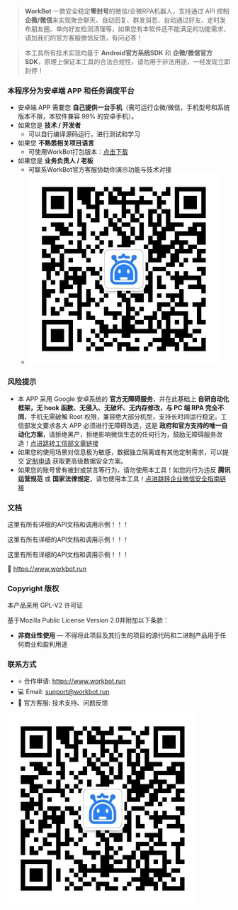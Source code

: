 > **WorkBot** 一款安全稳定**零封号**的微信/企微RPA机器人，支持通过 API 控制**企微/微信**来实现聚合聊天、自动回复、群发消息、自动通过好友、定时发布朋友圈、单向好友检测清理等，如果您有本软件还不能满足的功能需求，请加我们的官方客服微信反馈，有问必答！

> 本工具所有技术实现均基于 **Android官方系统SDK** 和 **企微/微信官方SDK**，原理上保证本工具的合法合规性，请勿用于非法用途，一经发现立即封停！

### 本程序分为安卓端 APP 和任务调度平台

- 安卓端 APP 需要您 **自己提供一台手机**（需可运行企微/微信，手机型号和系统版本不限，本软件兼容 99% 的安卓手机）。
- 如果您是 **技术 / 开发者**
    - 可以自行编译源码运行，进行测试和学习
- 如果您 **不熟悉相关项目语言**
    - 可使用WorkBot打包版本：[点击下载](https://pan.quark.cn/s/e03b350fee3e)
- 如果您是 **业务负责人 / 老板**
    - 可联系WorkBot官方客服协助你演示功能与技术对接
    - ![联系我们](./images/contact_us.png)

### 风险提示

- 本 APP 采用 Google 安卓系统的 **官方无障碍服务**，并在此基础上 **自研自动化框架，无 hook 函数、无侵入、无破坏、无内存修改，与 PC 端 RPA 完全不同**，手机无需破解 Root 权限，兼容绝大部分机型，支持长时间运行稳定。工信部发文要求各大 APP 必须进行无障碍改造，这是 **政府和官方支持的唯一自动化方案**，请拒绝黑产，拒绝影响微信生态的任何行为，鼓励无障碍服务改造！[点进跳转工信部文章链接](https://www.cnii.com.cn/zcjd/202012/t20201228_243049.html)
- 如果您的使用场景对信息极为敏感，数据独立隔离或有其他定制需求，可以提交 [定制申请](https://workbot.run) 获取更高级数据安全方案。
- 如果您的账号曾有被封或禁言等行为，请勿使用本工具！如您的行为违反 **腾讯运营规范** 或 **国家法律规定**，请勿使用本工具！[点进跳转企业微信安全指南链接](https://open.work.weixin.qq.com/help2/pc/cat?person_id=1&is_tencent=&doc_id=14664)

### 文档

这里有所有详细的API文档和调用示例！！！

这里有所有详细的API文档和调用示例！！！

这里有所有详细的API文档和调用示例！！！

📝 https://www.workbot.run

### Copyright 版权

本产品采用 GPL-V2 许可证

基于Mozilla Public License Version 2.0并附加以下条款：
- **非商业性使用** — 不得将此项目及其衍生的项目的源代码和二进制产品用于任何商业和盈利用途

### 联系方式

- ⭐️ 合作申请: https://www.workbot.run
- 💻 Email: support@workbot.run
- 🤗 官方客服: 技术支持、问题反馈

![联系我们](./images/contact_us.png)
